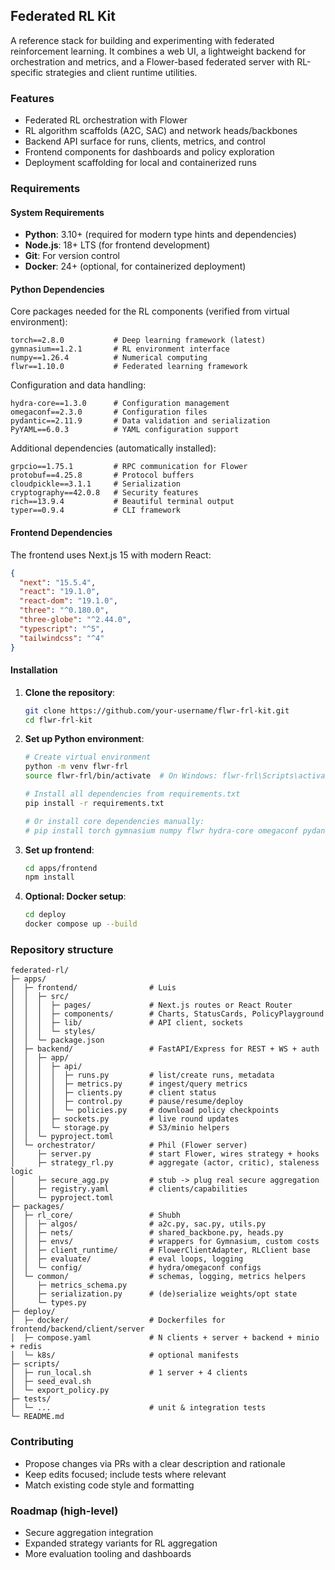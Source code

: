## Federated RL Kit

A reference stack for building and experimenting with federated reinforcement learning. It combines a web UI, a lightweight backend for orchestration and metrics, and a Flower-based federated server with RL-specific strategies and client runtime utilities.

### Features
- Federated RL orchestration with Flower
- RL algorithm scaffolds (A2C, SAC) and network heads/backbones
- Backend API surface for runs, clients, metrics, and control
- Frontend components for dashboards and policy exploration
- Deployment scaffolding for local and containerized runs

### Requirements

#### System Requirements
- **Python**: 3.10+ (required for modern type hints and dependencies)
- **Node.js**: 18+ LTS (for frontend development)
- **Git**: For version control
- **Docker**: 24+ (optional, for containerized deployment)

#### Python Dependencies
Core packages needed for the RL components (verified from virtual environment):
```
torch==2.8.0           # Deep learning framework (latest)
gymnasium==1.2.1       # RL environment interface
numpy==1.26.4          # Numerical computing
flwr==1.10.0           # Federated learning framework
```

Configuration and data handling:
```
hydra-core==1.3.0      # Configuration management
omegaconf==2.3.0       # Configuration files
pydantic==2.11.9       # Data validation and serialization
PyYAML==6.0.3          # YAML configuration support
```

Additional dependencies (automatically installed):
```
grpcio==1.75.1         # RPC communication for Flower
protobuf==4.25.8       # Protocol buffers
cloudpickle==3.1.1     # Serialization
cryptography==42.0.8   # Security features
rich==13.9.4           # Beautiful terminal output
typer==0.9.4           # CLI framework
```

#### Frontend Dependencies
The frontend uses Next.js 15 with modern React:
```json
{
  "next": "15.5.4",
  "react": "19.1.0", 
  "react-dom": "19.1.0",
  "three": "^0.180.0",
  "three-globe": "^2.44.0",
  "typescript": "^5",
  "tailwindcss": "^4"
}
```

#### Installation

1. **Clone the repository**:
   ```bash
   git clone https://github.com/your-username/flwr-frl-kit.git
   cd flwr-frl-kit
   ```

2. **Set up Python environment**:
   ```bash
   # Create virtual environment
   python -m venv flwr-frl
   source flwr-frl/bin/activate  # On Windows: flwr-frl\Scripts\activate
   
   # Install all dependencies from requirements.txt
   pip install -r requirements.txt
   
   # Or install core dependencies manually:
   # pip install torch gymnasium numpy flwr hydra-core omegaconf pydantic
   ```

3. **Set up frontend**:
   ```bash
   cd apps/frontend
   npm install
   ```

4. **Optional: Docker setup**:
   ```bash
   cd deploy
   docker compose up --build
   ```

### Repository structure
```
federated-rl/
├─ apps/
│  ├─ frontend/                # Luis
│  │  ├─ src/
│  │  │  ├─ pages/             # Next.js routes or React Router
│  │  │  ├─ components/        # Charts, StatusCards, PolicyPlayground
│  │  │  ├─ lib/               # API client, sockets
│  │  │  └─ styles/
│  │  └─ package.json
│  ├─ backend/                 # FastAPI/Express for REST + WS + auth
│  │  ├─ app/
│  │  │  ├─ api/
│  │  │  │  ├─ runs.py         # list/create runs, metadata
│  │  │  │  ├─ metrics.py      # ingest/query metrics
│  │  │  │  ├─ clients.py      # client status
│  │  │  │  ├─ control.py      # pause/resume/deploy
│  │  │  │  └─ policies.py     # download policy checkpoints
│  │  │  ├─ sockets.py         # live round updates
│  │  │  └─ storage.py         # S3/minio helpers
│  │  └─ pyproject.toml
│  └─ orchestrator/            # Phil (Flower server)
│     ├─ server.py             # start Flower, wires strategy + hooks
│     ├─ strategy_rl.py        # aggregate (actor, critic), staleness logic
│     ├─ secure_agg.py         # stub -> plug real secure aggregation
│     ├─ registry.yaml         # clients/capabilities
│     └─ pyproject.toml
├─ packages/
│  ├─ rl_core/                 # Shubh
│  │  ├─ algos/                # a2c.py, sac.py, utils.py
│  │  ├─ nets/                 # shared_backbone.py, heads.py
│  │  ├─ envs/                 # wrappers for Gymnasium, custom costs
│  │  ├─ client_runtime/       # FlowerClientAdapter, RLClient base
│  │  ├─ evaluate/             # eval loops, logging
│  │  └─ config/               # hydra/omegaconf configs
│  └─ common/                  # schemas, logging, metrics helpers
│     ├─ metrics_schema.py
│     ├─ serialization.py      # (de)serialize weights/opt state
│     └─ types.py
├─ deploy/
│  ├─ docker/                  # Dockerfiles for frontend/backend/client/server
│  ├─ compose.yaml             # N clients + server + backend + minio + redis
│  └─ k8s/                     # optional manifests
├─ scripts/
│  ├─ run_local.sh             # 1 server + 4 clients
│  ├─ seed_eval.sh
│  └─ export_policy.py
├─ tests/
│  └─ ...                      # unit & integration tests
└─ README.md
```

### Contributing
- Propose changes via PRs with a clear description and rationale
- Keep edits focused; include tests where relevant
- Match existing code style and formatting

### Roadmap (high-level)
- Secure aggregation integration
- Expanded strategy variants for RL aggregation
- More evaluation tooling and dashboards
